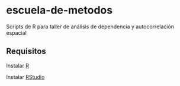 # escuela-de-metodos
Scripts de R para taller de análisis de dependencia y autocorrelación espacial

## Requisitos

Instalar [R](https://cran.r-project.org/)

Instalar [RStudio](https://www.rstudio.com/products/rstudio/download/)
